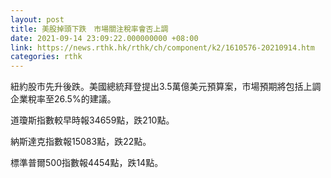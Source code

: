 ```yaml
---
layout: post
title: 美股掉頭下跌　市場關注稅率會否上調
date: 2021-09-14 23:09:22.000000000 +08:00
link: https://news.rthk.hk/rthk/ch/component/k2/1610576-20210914.htm
categories: rthk
---
```


紐約股市先升後跌。美國總統拜登提出3.5萬億美元預算案，市場預期將包括上調企業稅率至26.5%的建議。

道瓊斯指數較早時報34659點，跌210點。

納斯達克指數報15083點，跌22點。

標準普爾500指數報4454點，跌14點。
